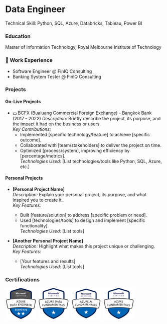 # Data Engineer

Technical Skill: Python, SQL, Azure, Databricks, Tableau, Power BI

### Education

Master of Information Technology, Royal Melbourne Institute of Technology

### 💼 Work Experience

- Software Engineer @ FinIQ Consulting
- Banking System Tester @ FinIQ Consulting

### Projects

#### Go-Live Projects

- 💵 BCFX (Bualuang Commercial Foreign Exchange) - Bangkok Bank (2017 - 2022)
  _Description:_ Briefly describe the project, its purpose, and the impact it had on the business or users.  
   _Key Contributions:_
  - Implemented [specific technology/feature] to achieve [specific outcome].
  - Collaborated with [team/stakeholders] to deliver the project on time.
  - Optimized [process/system], improving efficiency by [percentage/metrics].  
    _Technologies Used:_ [List technologies/tools like Python, SQL, Azure, etc.]

#### Personal Projects

- **[Personal Project Name]**  
  _Description:_ Explain your personal project, its purpose, and what inspired you to create it.  
  _Key Features:_

  - Built [feature/solution] to address [specific problem or need].
  - Used [technologies/tools] to design and implement [specific functionality].  
    _Technologies Used:_ [List tools]

- **[Another Personal Project Name]**  
  _Description:_ Highlight what makes this project unique or challenging.  
  _Key Features:_
  - [Your features and results]  
    _Technologies Used:_ [List tools]

### Certifications

<img src="asset/img/badge/azure-data-engineer-associate.png" alt="Microsoft Certified Azure DataEngineering Associate Badge" width="100" height="100">
<img src="asset/img/badge/azure-data-fundamentals.png" alt="Microsoft Certified Azure Data Fundamentals Badge" width="100" height="100">
<img src="asset/img/badge/azure-ai-fundamentals.png" alt="Microsoft Certified Azure AI Fundamentals Badge" width="100" height="100">
<img src="asset/img/badge/azure_fundamental.png" alt="Microsoft Certified Azure Fundamentals Badge" width="100" height="100">
